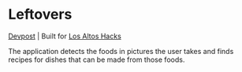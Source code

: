 # Leftovers

[Devpost](https://devpost.com/software/leftovers-dga8l1) | Built for [Los Altos Hacks](https://www.losaltoshacks.com/)

The application detects the foods in pictures the user takes and finds recipes for dishes that can be made from those foods.

